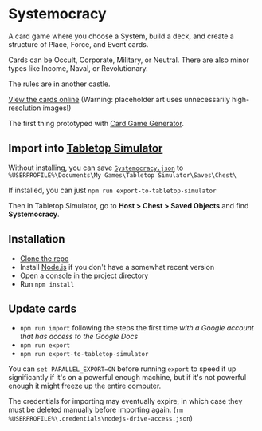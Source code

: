# Systemocracy

A card game where you choose a System, build a deck, and create a structure of Place, Force, and Event cards.

Cards can be Occult, Corporate, Military, or Neutral.
There are also minor types like Income, Naval, or Revolutionary.

The rules are in another castle.

[View the cards online][Website] (Warning: placeholder art uses unnecessarily high-resolution images!)

The first thing prototyped with [Card Game Generator][].


## Import into [Tabletop Simulator][]

Without installing, you can save [`Systemocracy.json`][] to `%USERPROFILE%\Documents\My Games\Tabletop Simulator\Saves\Chest\`

If installed, you can just `npm run export-to-tabletop-simulator`

Then in Tabletop Simulator, go to **Host > Chest > Saved Objects** and find **Systemocracy**.


## Installation

* [Clone the repo][Cloning a repository]
* Install [Node.js][] if you don't have a somewhat recent version
* Open a console in the project directory
* Run `npm install`


## Update cards

* `npm run import` following the steps the first time *with a Google account that has access to the Google Docs*
* `npm run export`
* `npm run export-to-tabletop-simulator`

You can `set PARALLEL_EXPORT=ON` before running `export` to speed it up significantly if it's on a powerful enough machine,
but if it's not powerful enough it might freeze up the entire computer.

The credentials for importing may eventually expire, in which case they must be deleted manually before importing again.
(`rm %USERPROFILE%\.credentials\nodejs-drive-access.json`)


[Website]: http://1j01.github.io/systemocracy/
[`Systemocracy.json`]: https://raw.githubusercontent.com/1j01/systemocracy/gh-pages/data/export/Systemocracy.json
[Node.js]: https://nodejs.org/en/
[Tabletop Simulator]: http://store.steampowered.com/app/286160/
[Card Game Generator]: https://github.com/1j01/card-game-generator
[Cloning a repository]: https://help.github.com/articles/cloning-a-repository/
